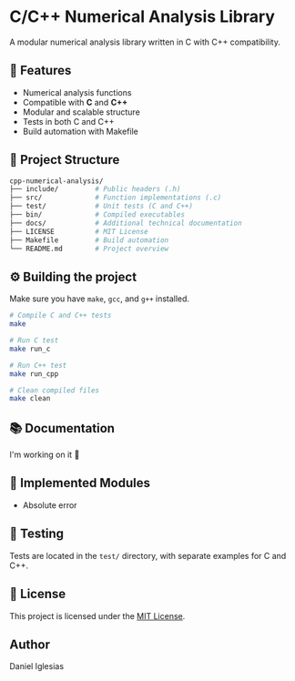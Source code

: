 # C/C++ Numerical Analysis Library

A modular numerical analysis library written in C with C++ compatibility.

## 🚀 Features

- Numerical analysis functions
- Compatible with **C** and **C++**
- Modular and scalable structure
- Tests in both C and C++
- Build automation with Makefile

## 📁 Project Structure

```bash
cpp-numerical-analysis/
├── include/         # Public headers (.h)
├── src/             # Function implementations (.c)
├── test/            # Unit tests (C and C++)
├── bin/             # Compiled executables
├── docs/            # Additional technical documentation
├── LICENSE          # MIT License
├── Makefile         # Build automation
└── README.md        # Project overview
```

## ⚙️ Building the project

Make sure you have `make`, `gcc`, and `g++` installed.

```bash
# Compile C and C++ tests
make

# Run C test
make run_c

# Run C++ test
make run_cpp

# Clean compiled files
make clean
```

## 📚 Documentation

I'm working on it 🧐

## 🧩 Implemented Modules

- Absolute error

## 🧪 Testing

Tests are located in the `test/` directory, with separate examples for C and C++.

## 🪪 License

This project is licensed under the [MIT License](https://en.wikipedia.org/wiki/MIT_License).

## Author

Daniel Iglesias
